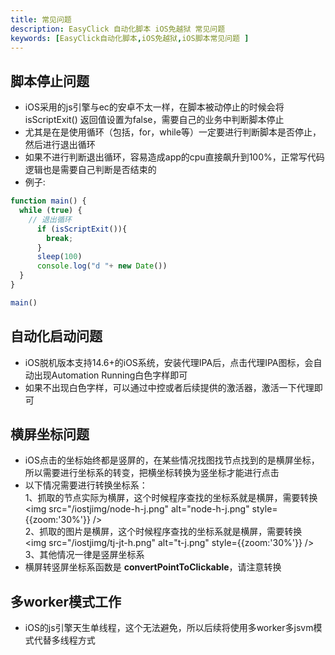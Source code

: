 ```yaml
---
title: 常见问题 
description: EasyClick 自动化脚本 iOS免越狱 常见问题 
keywords: [EasyClick自动化脚本,iOS免越狱,iOS脚本常见问题 ]
---
```


## 脚本停止问题

- iOS采用的js引擎与ec的安卓不太一样，在脚本被动停止的时候会将 isScriptExit() 返回值设置为false，需要自己的业务中判断脚本停止
- 尤其是在是使用循环（包括，for，while等）一定要进行判断脚本是否停止，然后进行退出循环
- 如果不进行判断退出循环，容易造成app的cpu直接飙升到100%，正常写代码逻辑也是需要自己判断是否结束的
- 例子:<br/>

```javascript
function main() {
  while (true) {
    // 退出循环
      if (isScriptExit()){
        break;
      }
      sleep(100)
      console.log("d "+ new Date())
  }
}

main()
```

## 自动化启动问题

- iOS脱机版本支持14.6+的iOS系统，安装代理IPA后，点击代理IPA图标，会自动出现Automation Running白色字样即可
- 如果不出现白色字样，可以通过中控或者后续提供的激活器，激活一下代理即可

## 横屏坐标问题

- iOS点击的坐标始终都是竖屏的，在某些情况找图找节点找到的是横屏坐标，所以需要进行坐标系的转变，把横坐标转换为竖坐标才能进行点击
- 以下情况需要进行转换坐标系：
  <br/>
  1、抓取的节点实际为横屏，这个时候程序查找的坐标系就是横屏，需要转换<br/>
  <img src="/iostjimg/node-h-j.png" alt="node-h-j.png" style={{zoom:'30%'}} /><br/>
  2、抓取的图片是横屏，这个时候程序查找的坐标系就是横屏，需要转换<br/>
  <img src="/iostjimg/tj-jt-h.png" alt="t-j.png" style={{zoom:'30%'}} /><br/>
  3、其他情况一律是竖屏坐标系
- 横屏转竖屏坐标系函数是 **convertPointToClickable**，请注意转换


## 多worker模式工作
- iOS的js引擎天生单线程，这个无法避免，所以后续将使用多worker多jsvm模式代替多线程方式
